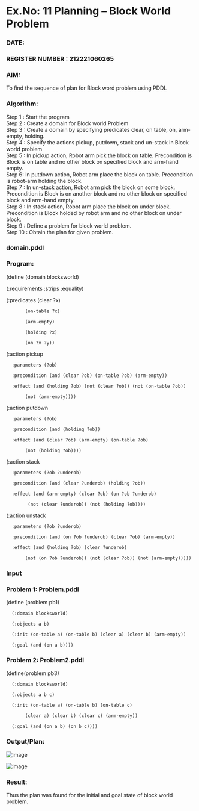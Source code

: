 # Ex.No: 11  Planning –  Block World Problem 
### DATE:                                                                            
### REGISTER NUMBER : 212221060265
### AIM: 
To find the sequence of plan for Block word problem using PDDL  
###  Algorithm:
Step 1 :  Start the program <br>
Step 2 : Create a domain for Block world Problem <br>
Step 3 :  Create a domain by specifying predicates clear, on table, on, arm-empty, holding. <br>
Step 4 : Specify the actions pickup, putdown, stack and un-stack in Block world problem <br>
Step 5 :  In pickup action, Robot arm pick the block on table. Precondition is Block is on table and no other block on specified block and arm-hand empty.<br>
Step 6:  In putdown action, Robot arm place the block on table. Precondition is robot-arm holding the block.<br>
Step 7 : In un-stack action, Robot arm pick the block on some block. Precondition is Block is on another block and no other block on specified block and arm-hand empty.<br>
Step 8 : In stack action, Robot arm place the block on under block. Precondition is Block holded by robot arm and no other block on under block.<br>
Step 9 : Define a problem for block world problem.<br> 
Step 10 : Obtain the plan for given problem.<br> 

###  domain.pddl
### Program:

  (define (domain blocksworld)
  
  (:requirements :strips :equality)
  
  (:predicates (clear ?x)
  
           (on-table ?x)
           
           (arm-empty)
           
           (holding ?x)
           
           (on ?x ?y))
  (:action pickup
  
      :parameters (?ob)
  
      :precondition (and (clear ?ob) (on-table ?ob) (arm-empty))
      
      :effect (and (holding ?ob) (not (clear ?ob)) (not (on-table ?ob))
      
           (not (arm-empty))))
 
  (:action putdown
  
      :parameters (?ob)
      
      :precondition (and (holding ?ob))
      
      :effect (and (clear ?ob) (arm-empty) (on-table ?ob)
      
           (not (holding ?ob))))

  (:action stack
  
      :parameters (?ob ?underob)
      
      :precondition (and (clear ?underob) (holding ?ob))
      
      :effect (and (arm-empty) (clear ?ob) (on ?ob ?underob)
      
            (not (clear ?underob)) (not (holding ?ob))))
            
  (:action unstack
    
      :parameters (?ob ?underob)
      
      :precondition (and (on ?ob ?underob) (clear ?ob) (arm-empty))
      
      :effect (and (holding ?ob) (clear ?underob)
      
           (not (on ?ob ?underob)) (not (clear ?ob)) (not (arm-empty)))))

### Input 
### Problem 1: Problem.pddl

 (define (problem pb1)
 
      (:domain blocksworld)
 
      (:objects a b)
      
      (:init (on-table a) (on-table b) (clear a) (clear b) (arm-empty))
      
      (:goal (and (on a b))))

### Problem 2: Problem2.pddl

 (define(problem pb3)

      (:domain blocksworld)
      
      (:objects a b c)
      
      (:init (on-table a) (on-table b) (on-table c)
      
           (clear a) (clear b) (clear c) (arm-empty))
      
      (:goal (and (on a b) (on b c))))

### Output/Plan:

![image](https://github.com/Shaiksushma123/AI_Lab_2023-24/assets/159005642/22f7112d-823f-403e-9f8f-f28cf5ae777c)

![image](https://github.com/Shaiksushma123/AI_Lab_2023-24/assets/159005642/23c1e35b-b330-419b-9c1b-311b3b5cfda4)


### Result:
Thus the plan was found for the initial and goal state of block world problem.
